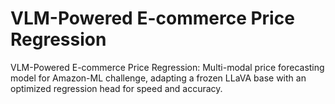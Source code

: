 # VLM-Powered E-commerce Price Regression
VLM-Powered E-commerce Price Regression: Multi-modal price forecasting model for Amazon-ML challenge, adapting a frozen LLaVA base with an optimized regression head for speed and accuracy.
